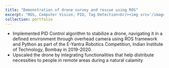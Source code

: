 ```yaml
---
title: "Demonstration of drone survey and rescue using ROS"
excerpt: "ROS, Computer Vision, PID, Tag Detection<br/><img src='/images/drone_survey_res.png'>"
collection: portfolio
---
```


* Implemented PID Control algorithm to stabilize a drone, navigating it in a defined environment through overhead camera using ROS framework and Python as part of the E-Yantra Robotics Competition, Indian Institute of Technology, Bombay in 2019-2020. 
* Upscaled the drone by integrating functionalities that help distribute necessities to people in remote areas during a natural calamity
 